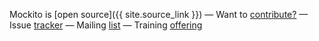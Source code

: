 

Mockito is [open source]({{ site.source_link }})
&mdash;
Want to [contribute?](https://github.com/mockito/mockito/blob/master/CONTRIBUTING.md)
&mdash;
Issue [tracker](https://github.com/mockito/mockito/issues)
&mdash;
Mailing [list](http://groups.google.com/group/mockito)
&mdash;
Training [offering](#training)
